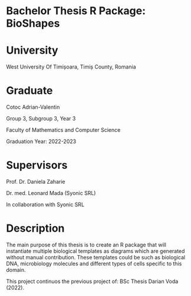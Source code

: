 # Bachelor Thesis R Package: BioShapes
# University
West University Of Timișoara, Timiș County, Romania

# Graduate
Cotoc Adrian-Valentin

Group 3, Subgroup 3, Year 3

Faculty of Mathematics and Computer Science

Graduation Year: 2022-2023

# Supervisors
Prof. Dr. Daniela Zaharie 

Dr. med. Leonard Mada (Syonic SRL)

In collaboration with Syonic SRL


# Description
The main purpose of this thesis is to create an R package that will instantiate multiple biological templates as diagrams which are generated without manual contribution. These templates could be such as biological DNA, microbiology molecules and different types of cells specific to this domain.

This project continuos the previous project of: BSc Thesis Darian Voda (2022).
